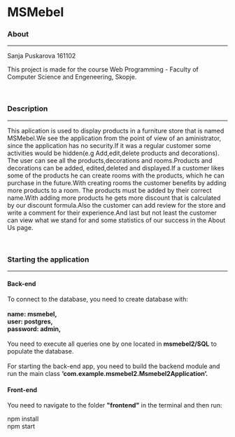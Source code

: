 # MSMebel

<h3>About</h3>
<hr/>
<p>Sanja Puskarova 161102</p>
<p>This project is made for the course Web Programming - Faculty of Computer Science and Engeneering, Skopje.</p>
<br/>

<h3>Description</h3>
<hr/>
<p>This aplication is used to display products in a furniture store that is named MSMebel.We see the application from the point of view of an aministrator, since the 
application has no security.If it was a regular customer some activities would be hidden(e.g Add,edit,delete products and decorations).
The user can see all the products,decorations and rooms.Products and decorations can be added, edited,deleted and displayed.If a customer likes some of the products
he can create rooms with the products, which he can purchase in the future.With creating rooms the customer benefits by adding more products to a room.
The products must be added by their correct name.With adding more products he gets more discount that is calculated by our discount formula.Also the customer
can add review for the store and write a comment for their experience.And last but not least the customer can view what we stand for and some statistics of our 
success in the About Us page.</p>
<br/>

<h3>Starting the application</h3>
<hr/>

<h4>Back-end</h4>
To connect to the database, you need to create database with:
<br/>
<br/>
<b>name: msmebel,</b><br/>
<b>user: postgres,</b><br/>
<b>password: admin,</b><br/>
<br/>
You need to execute all queries one by one located in <b>msmebel2/SQL</b> to populate the database.
<br/><br/>
For starting the back-end app, you need to build the backend module and run the main class <b>‘com.example.msmebel2.Msmebel2Application’.</b>

<h4>Front-end</h4>

You need to navigate to the folder <b>"frontend"</b> in the terminal and then run:

npm install<br/>
npm start




